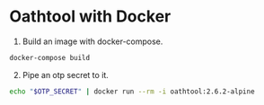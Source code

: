 # Oathtool with Docker

1. Build an image with docker-compose.

```sh
docker-compose build
```

2. Pipe an otp secret to it.

```sh
echo "$OTP_SECRET" | docker run --rm -i oathtool:2.6.2-alpine
```
